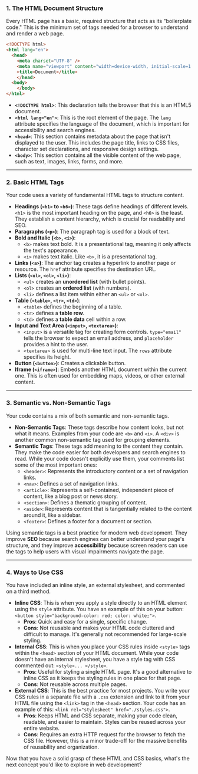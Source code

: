 ### 1\. The HTML Document Structure

Every HTML page has a basic, required structure that acts as its "boilerplate code." This is the minimum set of tags needed for a browser to understand and render a web page.

```html
<!DOCTYPE html>
<html lang="en">
  <head>
    <meta charset="UTF-8" />
    <meta name="viewport" content="width=device-width, initial-scale=1.0" />
    <title>Document</title>
    </head>
  <body>
    </body>
</html>
```

  * **`<!DOCTYPE html>`**: This declaration tells the browser that this is an HTML5 document.
  * **`<html lang="en">`**: This is the root element of the page. The `lang` attribute specifies the language of the document, which is important for accessibility and search engines.
  * **`<head>`**: This section contains metadata about the page that isn't displayed to the user. This includes the page title, links to CSS files, character set declarations, and responsive design settings.
  * **`<body>`**: This section contains all the visible content of the web page, such as text, images, links, forms, and more.

-----

### 2\. Basic HTML Tags

Your code uses a variety of fundamental HTML tags to structure content.

  * **Headings (`<h1>` to `<h6>`)**: These tags define headings of different levels. `<h1>` is the most important heading on the page, and `<h6>` is the least. They establish a content hierarchy, which is crucial for readability and SEO.
  * **Paragraphs (`<p>`)**: The paragraph tag is used for a block of text.
  * **Bold and Italic (`<b>`, `<i>`)**:
      * `<b>` makes text bold. It is a presentational tag, meaning it only affects the text's appearance.
      * `<i>` makes text italic. Like `<b>`, it is a presentational tag.
  * **Links (`<a>`)**: The anchor tag creates a hyperlink to another page or resource. The `href` attribute specifies the destination URL.
  * **Lists (`<ul>`, `<ol>`, `<li>`)**:
      * `<ul>` creates an **unordered list** (with bullet points).
      * `<ol>` creates an **ordered list** (with numbers).
      * `<li>` defines a list item within either an `<ul>` or `<ol>`.
  * **Table (`<table>`, `<tr>`, `<td>`)**:
      * `<table>` defines the beginning of a table.
      * `<tr>` defines a **table row**.
      * `<td>` defines a **table data** cell within a row.
  * **Input and Text Area (`<input>`, `<textarea>`)**:
      * `<input>` is a versatile tag for creating form controls. `type="email"` tells the browser to expect an email address, and `placeholder` provides a hint to the user.
      * `<textarea>` is used for multi-line text input. The `rows` attribute specifies its height.
  * **Button (`<button>`)**: Creates a clickable button.
  * **Iframe (`<iframe>`)**: Embeds another HTML document within the current one. This is often used for embedding maps, videos, or other external content.

-----

### 3\. Semantic vs. Non-Semantic Tags

Your code contains a mix of both semantic and non-semantic tags.

  * **Non-Semantic Tags**: These tags describe how content looks, but not what it means. Examples from your code are `<b>` and `<i>`. A `<div>` is another common non-semantic tag used for grouping elements.
  * **Semantic Tags**: These tags add meaning to the content they contain. They make the code easier for both developers and search engines to read. While your code doesn't explicitly use them, your comments list some of the most important ones:
      * `<header>`: Represents the introductory content or a set of navigation links.
      * `<nav>`: Defines a set of navigation links.
      * `<article>`: Represents a self-contained, independent piece of content, like a blog post or news story.
      * `<section>`: Defines a thematic grouping of content.
      * `<aside>`: Represents content that is tangentially related to the content around it, like a sidebar.
      * `<footer>`: Defines a footer for a document or section.

Using semantic tags is a best practice for modern web development. They improve **SEO** because search engines can better understand your page's structure, and they improve **accessibility** because screen readers can use the tags to help users with visual impairments navigate the page.

-----

### 4\. Ways to Use CSS

You have included an inline style, an external stylesheet, and commented on a third method.

  * **Inline CSS**: This is when you apply a style directly to an HTML element using the `style` attribute. You have an example of this on your button: `<button style="background-color: red; color: white;">`.
      * **Pros**: Quick and easy for a single, specific change.
      * **Cons**: Not reusable and makes your HTML code cluttered and difficult to manage. It's generally not recommended for large-scale styling.
  * **Internal CSS**: This is when you place your CSS rules inside `<style>` tags within the `<head>` section of your HTML document. While your code doesn't have an internal stylesheet, you have a style tag with CSS commented out: `<style>... </style>`.
      * **Pros**: Useful for styling a single HTML page. It's a good alternative to inline CSS as it keeps the styling rules in one place for that page.
      * **Cons**: Not reusable across multiple pages.
  * **External CSS**: This is the best practice for most projects. You write your CSS rules in a separate file with a `.css` extension and link to it from your HTML file using the `<link>` tag in the `<head>` section. Your code has an example of this: `<link rel="stylesheet" href="./styles.css">`.
      * **Pros**: Keeps HTML and CSS separate, making your code clean, readable, and easier to maintain. Styles can be reused across your entire website.
      * **Cons**: Requires an extra HTTP request for the browser to fetch the CSS file. However, this is a minor trade-off for the massive benefits of reusability and organization.

Now that you have a solid grasp of these HTML and CSS basics, what's the next concept you'd like to explore in web development?